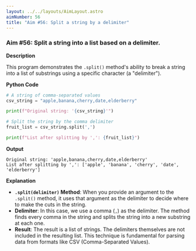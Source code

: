 ```yaml
---
layout: ../../layouts/AimLayout.astro
aimNumber: 56
title: "Aim #56: Split a string by a delimiter"
---
```


### Aim #56: Split a string into a list based on a delimiter.

**Description**

This program demonstrates the `.split()` method's ability to break a string into a list of substrings using a specific character (a "delimiter").

**Python Code**

```python
# A string of comma-separated values
csv_string = "apple,banana,cherry,date,elderberry"

print(f"Original string: '{csv_string}'")

# Split the string by the comma delimiter
fruit_list = csv_string.split(',')

print(f"List after splitting by ',': {fruit_list}")
```

**Output**

```text
Original string: 'apple,banana,cherry,date,elderberry'
List after splitting by ',': ['apple', 'banana', 'cherry', 'date', 'elderberry']
```

**Explanation**

- **`.split(delimiter)` Method**: When you provide an argument to the `.split()` method, it uses that argument as the delimiter to decide where to make the cuts in the string.
- **Delimiter**: In this case, we use a comma (`,`) as the delimiter. The method finds every comma in the string and splits the string into a new substring at each one.
- **Result**: The result is a list of strings. The delimiters themselves are not included in the resulting list. This technique is fundamental for parsing data from formats like CSV (Comma-Separated Values).
